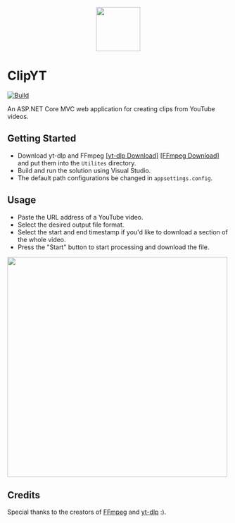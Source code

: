 <p align="center">
  <img height="100" src="https://github.com/pawelptak/clip-yt/assets/52631916/5f6176d5-a57d-4095-bd4d-9f6405b457c3">
</p>

# ClipYT
[![Build](https://github.com/pawelptak/clip-yt/actions/workflows/build.yml/badge.svg?branch=main)](https://github.com/pawelptak/clip-yt/actions/workflows/build.yml)

An ASP.NET Core MVC web application for creating clips from YouTube videos.

## Getting Started
- Download yt-dlp and FFmpeg [[yt-dlp Download]](https://github.com/yt-dlp/yt-dlp/releases/latest) [[FFmpeg Download]](https://ffmpeg.org/download.html) and put them into the `Utilites` directory.
- Build and run the solution using Visual Studio.
- The default path configurations be changed in `appsettings.config`.

## Usage
- Paste the URL address of a YouTube video.
- Select the desired output file format.
- Select the start and end timestamp if you'd like to download a section of the whole video.
- Press the "Start" button to start processing and download the file.

 <img height="500" src="https://github.com/pawelptak/clip-yt/assets/52631916/b1d956f8-bf3d-4a20-9e57-cbc239e9e090">


## Credits
Special thanks to the creators of [FFmpeg](https://ffmpeg.org/) and [yt-dlp](https://github.com/yt-dlp/yt-dlp) :).
